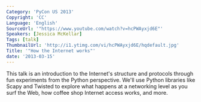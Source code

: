 ```yaml
---
Category: 'PyCon US 2013'
Copyright: 'CC'
Language: 'English'
SourceUrl: '"https://www.youtube.com/watch?v=hcPWAyxjd6E"'
Speakers: [Jessica McKellar]
Tags: [talk]
ThumbnailUrl: 'http://i1.ytimg.com/vi/hcPWAyxjd6E/hqdefault.jpg'
Title: '"How the Internet works"'
date: '2013-03-15'
---
```

This talk is an introduction to the Internet's structure and protocols through fun experiments from the Python perspective. We'll use Python libraries like Scapy and Twisted to explore what happens at a networking level as you surf the Web, how coffee shop Internet access works, and more.